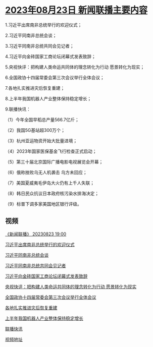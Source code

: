 # [2023年08月23日 新闻联播主要内容](https://tv.cctv.com/lm/xwlb/day/20230823.shtml)

1.习近平出席南非总统举行的欢迎仪式；

2.习近平同南非总统会谈；

3.习近平同南非总统共同会见记者；

4.习近平向金砖国家工商论坛闭幕式发表致辞；

5.央视快评：把构建人类命运共同体的理念转化为行动 愿景转化为现实；

6.全国政协十四届常委会第三次会议举行全体会议；

7.各地扎实推进灾后恢复重建；

8.上半年我国机器人产业整体保持稳定增长；

9.联播快讯：

（1）今年全国早稻总产量566.7亿斤；

（2）我国5G基站超300万个；

（3）杭州亚运物资开始大批量进境；

（4）2023年国家医保基金飞行检查正式启动；

（5）第三十届北京国际广播电影电视展览会开幕；

（6）俄称挫败乌无人机袭击 乌方未回应；

（7）美国夏威夷毛伊岛大火仍有上千人失联；

（8）韩日民众抗议日本政府核污染水排海决定；

（9）标普下调多家美国地区银行评级。

## 视频

[《新闻联播》 20230823 19:00](https://tv.cctv.com/2023/08/23/VIDEDXkurOcbFQQx52U0YaQX230823.shtml)

[习近平出席南非总统举行的欢迎仪式](https://tv.cctv.com/2023/08/23/VIDETk24xBNOwyUlNvSjMXe5230823.shtml)

[习近平同南非总统会谈](https://tv.cctv.com/2023/08/23/VIDEQpeKX00LF10MtrUY6l4B230823.shtml)

[习近平同南非总统共同会见记者](https://tv.cctv.com/2023/08/23/VIDEzbHgWt6nfmLykQLgU3ye230823.shtml)

[习近平向金砖国家工商论坛闭幕式发表致辞](https://tv.cctv.com/2023/08/23/VIDExb9u1BDacY55jfEvgPR7230823.shtml)

[央视快评：把构建人类命运共同体的理念转化为行动 愿景转化为现实](https://tv.cctv.com/2023/08/23/VIDEpXjOaRJSC5nnMrAsGZCg230823.shtml)

[全国政协十四届常委会第三次会议举行全体会议](https://tv.cctv.com/2023/08/23/VIDEv139sIj1ANW9TxbgVQrM230823.shtml)

[各地扎实推进灾后恢复重建](https://tv.cctv.com/2023/08/23/VIDEqjQMqCziDIEEtFu8TGLo230823.shtml)

[上半年我国机器人产业整体保持稳定增长](https://tv.cctv.com/2023/08/23/VIDE3xYhMSA8wcxg4YpTl2k8230823.shtml)

[联播快讯](https://tv.cctv.com/2023/08/23/VIDESh3asVacsYAaY5xdvvSB230823.shtml)

[视频地址](https://tv.cctv.com/lm/xwlb/day/20230823.shtml) 

